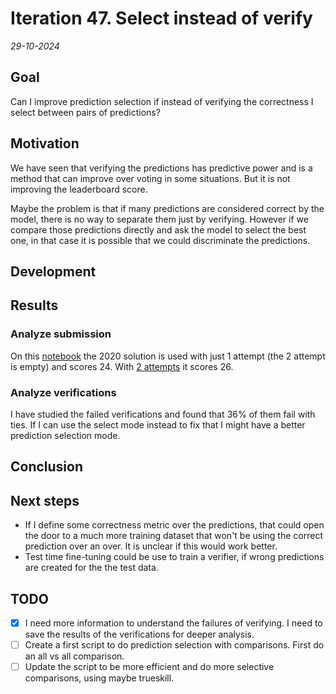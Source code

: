 # Iteration 47. Select instead of verify

_29-10-2024_

## Goal

Can I improve prediction selection if instead of verifying the correctness I select between pairs of predictions?

## Motivation

We have seen that verifying the predictions has predictive power and is a method that can improve
over voting in some situations. But it is not improving the leaderboard score.

Maybe the problem is that if many predictions are considered correct by the model, there is no
way to separate them just by verifying. However if we compare those predictions directly and ask
the model to select the best one, in that case it is possible that we could discriminate the predictions.

## Development

## Results

### Analyze submission

On this [notebook](https://www.kaggle.com/code/ironbar/test-2020-solution-script?scriptVersionId=192932864) the 2020 solution
is used with just 1 attempt (the 2 attempt is empty) and scores 24. With [2 attempts](https://www.kaggle.com/code/ironbar/test-2020-solution-script?scriptVersionId=192884747)
it scores 26.

### Analyze verifications

I have studied the failed verifications and found that 36% of them fail with ties. If I can use
the select mode instead to fix that I might have a better prediction selection mode.

## Conclusion

## Next steps

- If I define some correctness metric over the predictions, that could open the door to a much more
  training dataset that won't be using the correct prediction over an over. It is unclear if this
  would work better.
- Test time fine-tuning could be use to train a verifier, if wrong predictions are created for the
  the test data.

## TODO

- [x] I need more information to understand the failures of verifying. I need to save the results of the verifications for
  deeper analysis.
- [ ] Create a first script to do prediction selection with comparisons. First do an all vs all comparison.
- [ ] Update the script to be more efficient and do more selective comparisons, using maybe trueskill.
